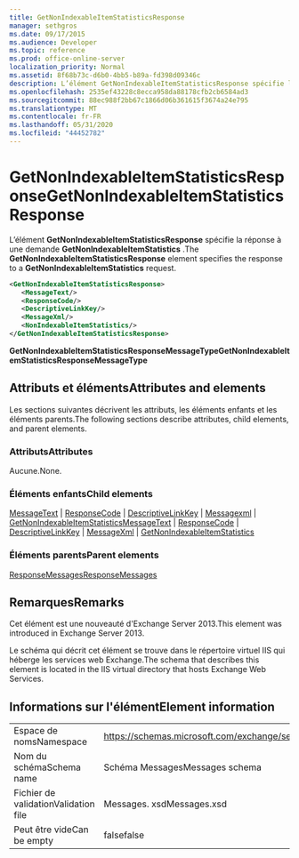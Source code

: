 ```yaml
---
title: GetNonIndexableItemStatisticsResponse
manager: sethgros
ms.date: 09/17/2015
ms.audience: Developer
ms.topic: reference
ms.prod: office-online-server
localization_priority: Normal
ms.assetid: 8f68b73c-d6b0-4bb5-b89a-fd398d09346c
description: L’élément GetNonIndexableItemStatisticsResponse spécifie la réponse à une demande GetNonIndexableItemStatistics.
ms.openlocfilehash: 2535ef43228c8ecca958da88178cfb2cb6584ad3
ms.sourcegitcommit: 88ec988f2bb67c1866d06b361615f3674a24e795
ms.translationtype: MT
ms.contentlocale: fr-FR
ms.lasthandoff: 05/31/2020
ms.locfileid: "44452782"
---
```

# <a name="getnonindexableitemstatisticsresponse"></a><span data-ttu-id="22750-103">GetNonIndexableItemStatisticsResponse</span><span class="sxs-lookup"><span data-stu-id="22750-103">GetNonIndexableItemStatisticsResponse</span></span>

<span data-ttu-id="22750-104">L’élément **GetNonIndexableItemStatisticsResponse** spécifie la réponse à une demande **GetNonIndexableItemStatistics** .</span><span class="sxs-lookup"><span data-stu-id="22750-104">The **GetNonIndexableItemStatisticsResponse** element specifies the response to a **GetNonIndexableItemStatistics** request.</span></span> 
  
```XML
<GetNonIndexableItemStatisticsResponse>
   <MessageText/>
   <ResponseCode/>
   <DescriptiveLinkKey/>
   <MessageXml/>
   <NonIndexableItemStatistics/>
</GetNonIndexableItemStatisticsResponse>
```

 <span data-ttu-id="22750-105">**GetNonIndexableItemStatisticsResponseMessageType**</span><span class="sxs-lookup"><span data-stu-id="22750-105">**GetNonIndexableItemStatisticsResponseMessageType**</span></span>
## <a name="attributes-and-elements"></a><span data-ttu-id="22750-106">Attributs et éléments</span><span class="sxs-lookup"><span data-stu-id="22750-106">Attributes and elements</span></span>

<span data-ttu-id="22750-107">Les sections suivantes décrivent les attributs, les éléments enfants et les éléments parents.</span><span class="sxs-lookup"><span data-stu-id="22750-107">The following sections describe attributes, child elements, and parent elements.</span></span>
  
### <a name="attributes"></a><span data-ttu-id="22750-108">Attributs</span><span class="sxs-lookup"><span data-stu-id="22750-108">Attributes</span></span>

<span data-ttu-id="22750-109">Aucune.</span><span class="sxs-lookup"><span data-stu-id="22750-109">None.</span></span>
  
### <a name="child-elements"></a><span data-ttu-id="22750-110">Éléments enfants</span><span class="sxs-lookup"><span data-stu-id="22750-110">Child elements</span></span>

<span data-ttu-id="22750-111">[MessageText](messagetext.md)  |  [ResponseCode](responsecode.md)  |  [DescriptiveLinkKey](descriptivelinkkey.md)  |  [Messagexml](messagexml.md)  |  [GetNonIndexableItemStatistics](getnonindexableitemstatistics.md)</span><span class="sxs-lookup"><span data-stu-id="22750-111">[MessageText](messagetext.md) | [ResponseCode](responsecode.md) | [DescriptiveLinkKey](descriptivelinkkey.md) | [MessageXml](messagexml.md) | [GetNonIndexableItemStatistics](getnonindexableitemstatistics.md)</span></span>
  
### <a name="parent-elements"></a><span data-ttu-id="22750-112">Éléments parents</span><span class="sxs-lookup"><span data-stu-id="22750-112">Parent elements</span></span>

[<span data-ttu-id="22750-113">ResponseMessages</span><span class="sxs-lookup"><span data-stu-id="22750-113">ResponseMessages</span></span>](responsemessages.md)
  
## <a name="remarks"></a><span data-ttu-id="22750-114">Remarques</span><span class="sxs-lookup"><span data-stu-id="22750-114">Remarks</span></span>

<span data-ttu-id="22750-115">Cet élément est une nouveauté d'Exchange Server 2013.</span><span class="sxs-lookup"><span data-stu-id="22750-115">This element was introduced in Exchange Server 2013.</span></span>
  
<span data-ttu-id="22750-116">Le schéma qui décrit cet élément se trouve dans le répertoire virtuel IIS qui héberge les services web Exchange.</span><span class="sxs-lookup"><span data-stu-id="22750-116">The schema that describes this element is located in the IIS virtual directory that hosts Exchange Web Services.</span></span>
  
## <a name="element-information"></a><span data-ttu-id="22750-117">Informations sur l'élément</span><span class="sxs-lookup"><span data-stu-id="22750-117">Element information</span></span>

|||
|:-----|:-----|
|<span data-ttu-id="22750-118">Espace de noms</span><span class="sxs-lookup"><span data-stu-id="22750-118">Namespace</span></span>  <br/> |https://schemas.microsoft.com/exchange/services/2006/messages  <br/> |
|<span data-ttu-id="22750-119">Nom du schéma</span><span class="sxs-lookup"><span data-stu-id="22750-119">Schema name</span></span>  <br/> |<span data-ttu-id="22750-120">Schéma Messages</span><span class="sxs-lookup"><span data-stu-id="22750-120">Messages schema</span></span>  <br/> |
|<span data-ttu-id="22750-121">Fichier de validation</span><span class="sxs-lookup"><span data-stu-id="22750-121">Validation file</span></span>  <br/> |<span data-ttu-id="22750-122">Messages. xsd</span><span class="sxs-lookup"><span data-stu-id="22750-122">Messages.xsd</span></span>  <br/> |
|<span data-ttu-id="22750-123">Peut être vide</span><span class="sxs-lookup"><span data-stu-id="22750-123">Can be empty</span></span>  <br/> |<span data-ttu-id="22750-124">false</span><span class="sxs-lookup"><span data-stu-id="22750-124">false</span></span>  <br/> |
   

